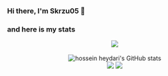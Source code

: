 ### Hi there, I'm Skrzu05 👋

### and here is my stats
<p align="center"><img src="https://www.codewars.com/users/Skrzu05/badges/large"/><br /><br />
  <img src="https://github-readme-stats.vercel.app/api?username=Skrzu05&show_icons=true&include_all_commits=true&theme=monokai" alt="hossein heydari's GitHub stats" /><br />
  <img src="https://github-readme-streak-stats.herokuapp.com/?user=Skrzu05&theme=monokai"/>
  <img src="https://github-readme-stats.vercel.app/api/top-langs/?username=Skrzu05&layout=compact&theme=monokai&langs_count=12"/><br />
</p>

<!--
**Skrzu05/Skrzu05** is a ✨ _special_ ✨ repository because its `README.md` (this file) appears on your GitHub profile.

Here are some ideas to get you started:

- 🔭 I’m currently working on ...
- 🌱 I’m currently learning ...
- 👯 I’m looking to collaborate on ...
- 🤔 I’m looking for help with ...
- 💬 Ask me about ...
- 📫 How to reach me: ...
- 😄 Pronouns: ...
- ⚡ Fun fact: ...
-->
